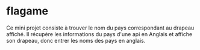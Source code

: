 # flagame
Ce mini projet consiste à trouver le nom du pays correspondant au drapeau affiché. Il récupère les informations du pays d'une api en Anglais et affiche son drapeau, donc entrer les noms des pays en anglais.

